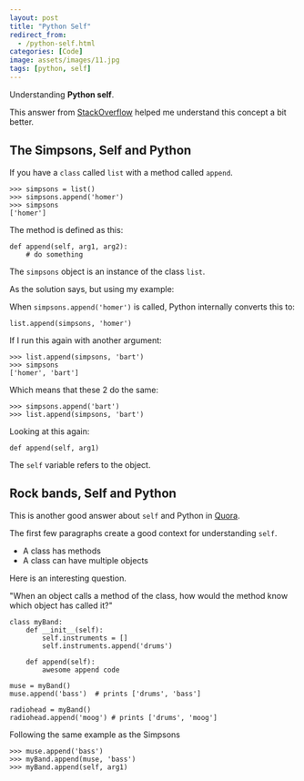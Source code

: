 ```yaml
---
layout: post
title: "Python Self"
redirect_from:
  - /python-self.html
categories: [Code]
image: assets/images/11.jpg
tags: [python, self]
---
```


Understanding **Python self**.

This answer from <a href="https://stackoverflow.com/a/21366809" target="_blank">StackOverflow</a> helped me understand this concept a bit better.

## The Simpsons, Self and Python

If you have a `class` called `list` with a method called `append`.

    >>> simpsons = list()
    >>> simpsons.append('homer')
    >>> simpsons
    ['homer']

The method is defined as this:

    def append(self, arg1, arg2):
        # do something

The `simpsons` object is an instance of the class `list`.

As the solution says, but using my example:

When `simpsons.append('homer')` is called, Python internally converts this to:

    list.append(simpsons, 'homer')

If I run this again with another argument:

    >>> list.append(simpsons, 'bart')
    >>> simpsons
    ['homer', 'bart']

Which means that these 2 do the same:

    >>> simpsons.append('bart')
    >>> list.append(simpsons, 'bart')

Looking at this again:

    def append(self, arg1)

The `self` variable refers to the object.

## Rock bands, Self and Python

This is another good answer about `self` and Python in <a href="https://www.quora.com/What-does-self-mean-in-python-class-Why-do-we-need-it" target="_blank">Quora</a>.

The first few paragraphs create a good context for understanding `self`.

* A class has methods
* A class can have multiple objects

Here is an interesting question.

"When an object calls a method of the class, how would the method know which object has called it?"

    class myBand:
        def __init__(self):
            self.instruments = []
            self.instruments.append('drums')

        def append(self):
            awesome append code

    muse = myBand()
    muse.append('bass')  # prints ['drums', 'bass']

    radiohead = myBand()
    radiohead.append('moog') # prints ['drums', 'moog']

Following the same example as the Simpsons

    >>> muse.append('bass')
    >>> myBand.append(muse, 'bass')
    >>> myBand.append(self, arg1)